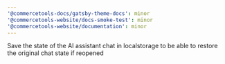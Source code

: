 ```yaml
---
'@commercetools-docs/gatsby-theme-docs': minor
'@commercetools-website/docs-smoke-test': minor
'@commercetools-website/documentation': minor
---
```


Save the state of the AI assistant chat in localstorage to be able to restore the original chat state if reopened
